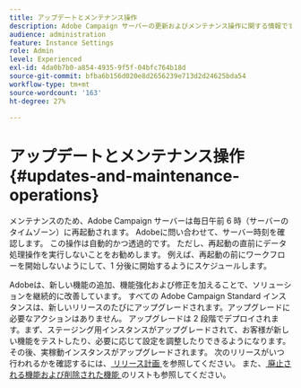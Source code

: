 ```yaml
---
title: アップデートとメンテナンス操作
description: Adobe Campaign サーバーの更新およびメンテナンス操作に関する情報です。
audience: administration
feature: Instance Settings
role: Admin
level: Experienced
exl-id: 4da0b7b0-a854-4935-9f5f-04bfc764b18d
source-git-commit: bfba6b156d020e8d2656239e713d2d24625bda54
workflow-type: tm+mt
source-wordcount: '163'
ht-degree: 27%

---
```


# アップデートとメンテナンス操作{#updates-and-maintenance-operations}

メンテナンスのため、Adobe Campaign サーバーは毎日午前 6 時（サーバーのタイムゾーン）に再起動されます。 Adobeに問い合わせて、サーバー時刻を確認します。 この操作は自動的かつ透過的です。 ただし、再起動の直前にデータ処理操作を実行しないことをお勧めします。 例えば、再起動の前にワークフローを開始しないようにして、1 分後に開始するようにスケジュールします。

Adobeは、新しい機能の追加、機能強化および修正を加えることで、ソリューションを継続的に改善しています。 すべての Adobe Campaign Standard インスタンスは、新しいリリースのたびにアップグレードされます。アップグレードに必要なアクションはありません。 アップグレードは 2 段階でデプロイされます。まず、ステージング用インスタンスがアップグレードされて、お客様が新しい機能をテストしたり、必要に応じて設定を調整したりできるようになります。その後、実稼動インスタンスがアップグレードされます。 次のリリースがいつ行われるかを確認するには、[ リリース計画 ](https://helpx.adobe.com/jp/campaign/kb/acs-release-planning.html) を参照してください。 また、[ 廃止される機能および削除された機能 ](../../rn/using/deprecated-features.md) のリストも参照してください。
